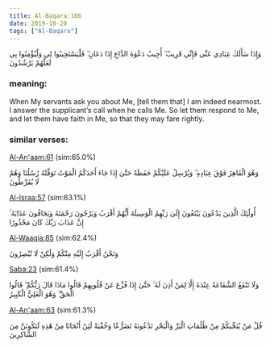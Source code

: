 ```yaml
---
title: Al-Baqara:186
date: 2019-10-20
tags: ["Al-Baqara"]
---
```

وَإِذَا سَأَلَكَ عِبَادِي عَنِّي فَإِنِّي قَرِيبٌ ۖ أُجِيبُ دَعْوَةَ الدَّاعِ إِذَا دَعَانِ ۖ فَلْيَسْتَجِيبُوا لِي وَلْيُؤْمِنُوا بِي لَعَلَّهُمْ يَرْشُدُونَ
### meaning: 
When My servants ask you about Me, [tell them that] I am indeed nearmost. I answer the supplicant’s call when he calls Me. So let them respond to Me, and let them have faith in Me, so that they may fare rightly.
### similar verses: 

[Al-An'aam:61](/6/61) (sim:65.0%)

وَهُوَ الْقَاهِرُ فَوْقَ عِبَادِهِ ۖ وَيُرْسِلُ عَلَيْكُمْ حَفَظَةً حَتَّىٰ إِذَا جَاءَ أَحَدَكُمُ الْمَوْتُ تَوَفَّتْهُ رُسُلُنَا وَهُمْ لَا يُفَرِّطُونَ

[Al-Israa:57](/17/57) (sim:63.1%)

أُولَٰئِكَ الَّذِينَ يَدْعُونَ يَبْتَغُونَ إِلَىٰ رَبِّهِمُ الْوَسِيلَةَ أَيُّهُمْ أَقْرَبُ وَيَرْجُونَ رَحْمَتَهُ وَيَخَافُونَ عَذَابَهُ ۚ إِنَّ عَذَابَ رَبِّكَ كَانَ مَحْذُورًا

[Al-Waaqia:85](/56/85) (sim:62.4%)

وَنَحْنُ أَقْرَبُ إِلَيْهِ مِنْكُمْ وَلَٰكِنْ لَا تُبْصِرُونَ

[Saba:23](/34/23) (sim:61.4%)

وَلَا تَنْفَعُ الشَّفَاعَةُ عِنْدَهُ إِلَّا لِمَنْ أَذِنَ لَهُ ۚ حَتَّىٰ إِذَا فُزِّعَ عَنْ قُلُوبِهِمْ قَالُوا مَاذَا قَالَ رَبُّكُمْ ۖ قَالُوا الْحَقَّ ۖ وَهُوَ الْعَلِيُّ الْكَبِيرُ

[Al-An'aam:63](/6/63) (sim:61.3%)

قُلْ مَنْ يُنَجِّيكُمْ مِنْ ظُلُمَاتِ الْبَرِّ وَالْبَحْرِ تَدْعُونَهُ تَضَرُّعًا وَخُفْيَةً لَئِنْ أَنْجَانَا مِنْ هَٰذِهِ لَنَكُونَنَّ مِنَ الشَّاكِرِينَ
